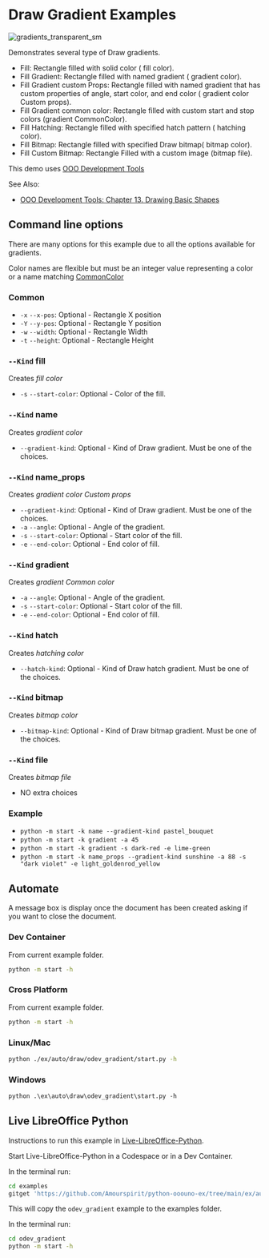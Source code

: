 # Draw Gradient Examples

![gradients_transparent_sm](https://user-images.githubusercontent.com/4193389/199873235-517287a4-7514-4108-a6a3-2bb6d768e3ca.png)


Demonstrates several type of Draw gradients.

- Fill: Rectangle filled with solid color ( fill color).
- Fill Gradient: Rectangle filled with named gradient ( gradient color).
- Fill Gradient custom Props:  Rectangle filled with named gradient that has custom properties of angle, start color, and end color ( gradient color Custom props).
- Fill Gradient common color: Rectangle filled with custom start and stop colors (gradient CommonColor).
- Fill Hatching: Rectangle filled with specified hatch pattern ( hatching color).
- Fill Bitmap: Rectangle filled with specified Draw bitmap( bitmap color).
- Fill Custom Bitmap: Rectangle Filled with a custom image (bitmap file).

This demo uses [OOO Development Tools]

See Also:

- [OOO Development Tools: Chapter 13. Drawing Basic Shapes](https://python-ooo-dev-tools.readthedocs.io/en/latest/odev/part3/chapter13.html)

## Command line options

There are many options for this example due to all the options available for gradients.

Color names are flexible but must be an integer value representing a color or a name matching [CommonColor]

### Common

- `-x` `--x-pos`: Optional - Rectangle X position
- `-Y` `--y-pos`: Optional - Rectangle Y position
- `-w` `--width`: Optional - Rectangle Width
- `-t` `--height`: Optional - Rectangle Height

### `--Kind` fill

Creates *fill color*

- `-s` `--start-color`: Optional - Color of the fill.

### `--Kind` name

Creates *gradient color*

- `--gradient-kind`: Optional - Kind of Draw gradient. Must be one of the choices.

### `--Kind` name_props

Creates *gradient color Custom props*

- `--gradient-kind`: Optional - Kind of Draw gradient. Must be one of the choices.
- `-a` `--angle`: Optional - Angle of the gradient.
- `-s` `--start-color`: Optional - Start color of the fill.
- `-e` `--end-color`: Optional - End color of fill.

### `--Kind` gradient

Creates *gradient Common color*

- `-a` `--angle`: Optional - Angle of the gradient.
- `-s` `--start-color`: Optional - Start color of the fill.
- `-e` `--end-color`: Optional - End color of fill.


### `--Kind` hatch

Creates *hatching color*

- `--hatch-kind`: Optional - Kind of Draw hatch gradient. Must be one of the choices.

### `--Kind` bitmap

Creates *bitmap color*

- `--bitmap-kind`: Optional - Kind of Draw bitmap gradient. Must be one of the choices.

### `--Kind` file

Creates *bitmap file*

- NO extra choices

### Example

- `python -m start -k name --gradient-kind pastel_bouquet`
- `python -m start -k gradient -a 45`
- `python -m start -k gradient -s dark-red -e lime-green`
- `python -m start -k name_props --gradient-kind sunshine -a 88 -s "dark violet" -e light_goldenrod_yellow`

## Automate

A message box is display once the document has been created asking if you want to close the document.

### Dev Container

From current example folder.

```sh
python -m start -h
```

### Cross Platform

From current example folder.

```sh
python -m start -h
```

### Linux/Mac

```sh
python ./ex/auto/draw/odev_gradient/start.py -h
```

### Windows

```ps
python .\ex\auto\draw\odev_gradient\start.py -h
```

## Live LibreOffice Python

Instructions to run this example in [Live-LibreOffice-Python](https://github.com/Amourspirit/live-libreoffice-python).

Start Live-LibreOffice-Python in a Codespace or in a Dev Container.

In the terminal run:

```bash
cd examples
gitget 'https://github.com/Amourspirit/python-ooouno-ex/tree/main/ex/auto/draw/odev_gradient'
```

This will copy the `odev_gradient` example to the examples folder.

In the terminal run:

```bash
cd odev_gradient
python -m start -h
```

[CommonColor]: https://python-ooo-dev-tools.readthedocs.io/en/latest/src/utils/color.html#ooodev.utils.color.CommonColor
[OOO Development Tools]: https://python-ooo-dev-tools.readthedocs.io/en/latest/

